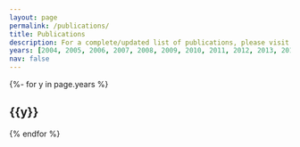 ```yaml
---
layout: page
permalink: /publications/
title: Publications
description: For a complete/updated list of publications, please visit Michael's google scholar page.
years: [2004, 2005, 2006, 2007, 2008, 2009, 2010, 2011, 2012, 2013, 2014, 2015, 2016, 2017, 2018, 2019, 2020, 2021, 2022]
nav: false
---
```

<!-- _pages/publications.md -->
<div class="publications">

{%- for y in page.years %}
  <h2 class="year">{{y}}</h2>
  <!--{percent bibliography -f papers -q @*[year={{y}}]* percent} change percent to %-->
{% endfor %}

</div>
